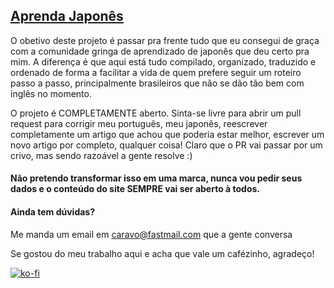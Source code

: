 ## [Aprenda Japonês](https://aprendajp.com)

O obetivo deste projeto é passar pra frente tudo que eu consegui de graça com a comunidade gringa de aprendizado de japonês que deu certo pra mim. A diferença é que aqui está tudo compilado, organizado, traduzido e ordenado de forma a facilitar a vida de quem prefere seguir um roteiro passo a passo, principalmente brasileiros que não se dão tão bem com inglês no momento. 

O projeto é COMPLETAMENTE aberto. Sinta-se livre para abrir um pull request para corrigir meu português, meu japonês, reescrever completamente um artigo que achou que poderia estar melhor, escrever um novo artigo por completo, qualquer coisa! Claro que o PR vai passar por um crivo, mas sendo razoável a gente resolve :)

#### Não pretendo transformar isso em uma marca, nunca vou pedir seus dados e o conteúdo do site SEMPRE vai ser aberto à todos. 

#### Ainda tem dúvidas?
Me manda um email em caravo@fastmail.com que a gente conversa

Se gostou do meu trabalho aqui e acha que vale um cafézinho, agradeço!

[![ko-fi](https://ko-fi.com/img/githubbutton_sm.svg)](https://ko-fi.com/I2I85IRUJ)